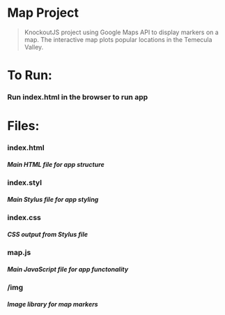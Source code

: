 # Map Project

> KnockoutJS project using Google Maps API to
> display markers on a map. The interactive
> map plots popular locations in the Temecula
> Valley.

# To Run:

### Run index.html in the browser to run app



# Files:

### index.html
##### Main HTML file for app structure

### index.styl
##### Main Stylus file for app styling

### index.css
##### CSS output from Stylus file

### map.js
##### Main JavaScript file for app functonality

### /img
##### Image library for map markers